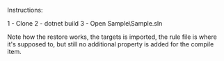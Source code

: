 Instructions:

1 - Clone
2 - dotnet build
3 - Open Sample\Sample.sln

Note how the restore works, the targets is imported, the rule file is where it's supposed to, 
but still no additional property is added for the compile item.